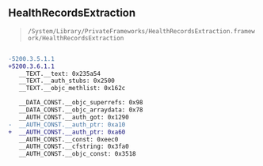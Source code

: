 ## HealthRecordsExtraction

> `/System/Library/PrivateFrameworks/HealthRecordsExtraction.framework/HealthRecordsExtraction`

```diff

-5200.3.5.1.1
+5200.3.6.1.1
   __TEXT.__text: 0x235a54
   __TEXT.__auth_stubs: 0x2500
   __TEXT.__objc_methlist: 0x162c

   __DATA_CONST.__objc_superrefs: 0x98
   __DATA_CONST.__objc_arraydata: 0x78
   __AUTH_CONST.__auth_got: 0x1290
-  __AUTH_CONST.__auth_ptr: 0xa10
+  __AUTH_CONST.__auth_ptr: 0xa60
   __AUTH_CONST.__const: 0xeec0
   __AUTH_CONST.__cfstring: 0x3fa0
   __AUTH_CONST.__objc_const: 0x3518

```

